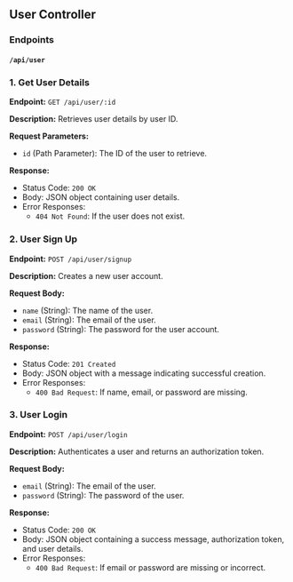 ## User Controller

### Endpoints

#### `/api/user`

### 1. Get User Details

**Endpoint:** `GET /api/user/:id`

**Description:** Retrieves user details by user ID.

**Request Parameters:**
- `id` (Path Parameter): The ID of the user to retrieve.

**Response:**
- Status Code: `200 OK`
- Body: JSON object containing user details.
- Error Responses: 
  - `404 Not Found`: If the user does not exist.

### 2. User Sign Up
**Endpoint:** `POST /api/user/signup`

**Description:** Creates a new user account.

**Request Body:**
- `name` (String): The name of the user.
- `email` (String): The email of the user.
- `password` (String): The password for the user account.

**Response:**
- Status Code: `201 Created`
- Body: JSON object with a message indicating successful creation.
- Error Responses:
  - `400 Bad Request`: If name, email, or password are missing.

### 3. User Login
**Endpoint:** `POST /api/user/login`

**Description:** Authenticates a user and returns an authorization token.

**Request Body:**
- `email` (String): The email of the user.
- `password` (String): The password of the user.

**Response:**
- Status Code: `200 OK`
- Body: JSON object containing a success message, authorization token, and user details.
- Error Responses:
  - `400 Bad Request`: If email or password are missing or incorrect.
